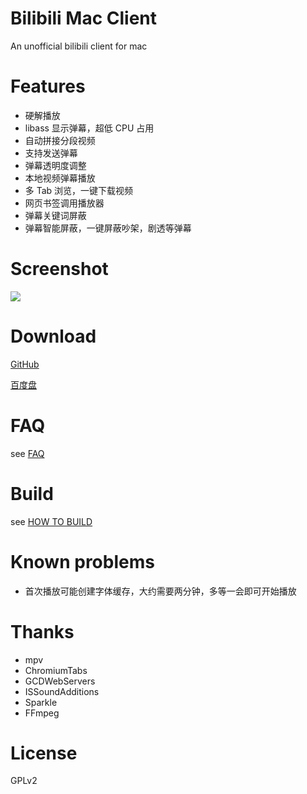 # Bilibili Mac Client

An unofficial bilibili client for mac


# Features
- 硬解播放
- libass 显示弹幕，超低 CPU 占用
- 自动拼接分段视频
- 支持发送弹幕
- 弹幕透明度调整
- 本地视频弹幕播放
- 多 Tab 浏览，一键下载视频
- 网页书签调用播放器
- 弹幕关键词屏蔽
- 弹幕智能屏蔽，一键屏蔽吵架，剧透等弹幕

# Screenshot

![](http://ww2.sinaimg.cn/large/a74f330bjw1eqq21b23c7j21740npqbp.jpg)

# Download

[GitHub](https://github.com/typcn/bilibili-mac-client/releases)

[百度盘](http://pan.baidu.com/s/1eQvSx6i)


# FAQ

see [FAQ](http://cdn2.eqoe.cn/files/bilibili/faq.html?v=3)

# Build

see [HOW TO BUILD](https://github.com/typcn/bilibili-mac-client/blob/master/HOW_TO_BUILD.md)

# Known problems

- 首次播放可能创建字体缓存，大约需要两分钟，多等一会即可开始播放


# Thanks

- mpv
- ChromiumTabs
- GCDWebServers
- ISSoundAdditions
- Sparkle
- FFmpeg

# License

GPLv2

